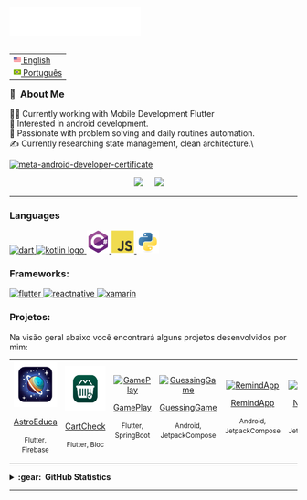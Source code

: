 <img src="images/svg/header_en.svg"></img>

<table align="right">
 <tr><td><a href="README.md"><img src="images/us-flag.png" height="13"> English</a></td></tr>
 <tr><td><a href="README_pt.md"><img src="images/br-flag.png" height="13"> Português</a></td></tr>
</table>

### :space_invader: &nbsp;About Me

:technologist: Currently working with Mobile Development Flutter \
:seedling: Interested in android development.\
:heartbeat: Passionate with problem solving and daily routines automation.\
:writing_hand: Currently researching state management, clean architecture.\

<a href="https://www.credly.com/badges/ae3986b7-03d7-4c8b-b1b8-63adeb89b41c/public_url" target="_blank">
  <img src="https://github.com/user-attachments/assets/cec8054d-896b-4226-bc0f-f1579e2ccf84" alt="meta-android-developer-certificate" width="150">
</a>

<p align="center">
  <a href="mailto:iagoantunes.f@gmail.com?subject=Olá%20Iago%20Antunes"><img src="https://img.shields.io/badge/gmail-%23D14836.svg?&style=for-the-badge&logo=gmail&logoColor=white" /></a>&nbsp;&nbsp;&nbsp;&nbsp;
  <a href="https://www.linkedin.com/in/iagoaferreira/"><img src="https://img.shields.io/badge/linkedin-%230077B5.svg?&style=for-the-badge&logo=linkedin&logoColor=white" /></a>&nbsp;&nbsp;&nbsp;&nbsp;
</p>

<hr/>

<h3 align="left">Languages</h3>
<p align="left"> 
<a href="https://dart.dev" target="_blank" rel="noreferrer"> <img src="https://www.vectorlogo.zone/logos/dartlang/dartlang-icon.svg" alt="dart" width="40" height="40"/> </a>
<a href="https://kotlinlang.org/" target="_blank" rel="noreferrer"> <img src="https://cdn.jsdelivr.net/gh/devicons/devicon/icons/kotlin/kotlin-original.svg" height="40" alt="kotlin logo"  /> </a>
<a href="https://www.w3schools.com/cs/" target="_blank" rel="noreferrer"> <img src="https://raw.githubusercontent.com/devicons/devicon/master/icons/csharp/csharp-original.svg" alt="csharp" width="40" height="40"/> </a> 
<a href="https://developer.mozilla.org/en-US/docs/Web/JavaScript" target="_blank" rel="noreferrer"> <img src="https://raw.githubusercontent.com/devicons/devicon/master/icons/javascript/javascript-original.svg" alt="javascript" width="40" height="40"/> </a> 
<a href="https://www.python.org" target="_blank" rel="noreferrer"> <img src="https://raw.githubusercontent.com/devicons/devicon/master/icons/python/python-original.svg" alt="python" width="40" height="40"/> </a> 

</p>
<h3 align="left">Frameworks:</h3>
<p align="left"> 
<a href="https://flutter.dev" target="_blank" rel="noreferrer"> <img src="https://www.vectorlogo.zone/logos/flutterio/flutterio-icon.svg" alt="flutter" width="40" height="40"/> </a>
<a href="https://reactnative.dev/" target="_blank" rel="noreferrer"> <img src="https://reactnative.dev/img/header_logo.svg" alt="reactnative" width="40" height="40"/> </a>
<a href="https://dotnet.microsoft.com/apps/xamarin" target="_blank" rel="noreferrer"> <img src="https://raw.githubusercontent.com/detain/svg-logos/780f25886640cef088af994181646db2f6b1a3f8/svg/xamarin.svg" alt="xamarin" width="40" height="40"/> </a>

</p>

### Projetos:
Na visão geral abaixo você encontrará alguns projetos desenvolvidos por mim:

<table style="width: 100%; text-align: center;">
  <tr>
   <td align="center">
      <a href="https://github.com/IagoAntunes/AstroEduca">
        <img src="https://github.com/IagoAntunes/myAssets/blob/main/astroeduca/icon_app.png" alt="AstroEduca" width="80" height="80">
        <p>AstroEduca</p>
      </a>
       <p><small>Flutter, Firebase</small></p>
    </td>
   <td align="center">
      <a href="https://github.com/IagoAntunes/CartCheck">
        <img src="https://github.com/IagoAntunes/myAssets/blob/main/cartCheck/icon_app%20(1).png" alt="CartCheck" width="80" height="80">
        <p>CartCheck</p>
      </a>
        <p><small>Flutter, Bloc</small></p>
    </td>
   <td align="center">
      <a href="https://github.com/IagoAntunes/GamePlay">
        <img src="https://github.com/user-attachments/assets/d1f85512-4315-4d0a-804d-8f1c078950b3" alt="GamePlay" width="80" height="80">
        <p>GamePlay</p>
      </a>
        <p><small>Flutter, SpringBoot</small></p>
    </td>
   <td align="center">
  <a href="https://github.com/IagoAntunes/GuessingGame">
    <img 
      src="https://github.com/user-attachments/assets/d97859a9-5d21-429f-808f-09b5e25f6ba4" 
      alt="GuessingGame" 
      width="80" 
      height="80"
    />
    <p>GuessingGame</p>
  </a>
  <p><small>Android, JetpackCompose</small></p>
</td>
   <td align="center">
  <a href="https://github.com/IagoAntunes/RemindApp">
    <img 
      src="https://github.com/user-attachments/assets/400d2fc0-5c09-4663-abcb-9ec99ca464ff" 
      alt="RemindApp" 
      width="80" 
      height="80"
    />
    <p>RemindApp</p>
  </a>
  <p><small>Android, JetpackCompose</small></p>
</td>
   <td align="center">
  <a href="https://github.com/IagoAntunes/RemindApp">
    <img 
      src="https://github.com/user-attachments/assets/a55b07b7-ec82-474e-a2bd-7ece738d3745" 
      alt="NumberSort" 
      width="80" 
      height="80"
    />
    <p>NumberSort</p>
  </a>
  <p><small>Android, JetpackCompose</small></p>
</td>


</table>

<details>
  <summary><b>:gear: &nbsp;GitHub Statistics</b></summary>
  <br/>
    <p align="center">
        <img height="137px" src="https://github-readme-streak-stats.herokuapp.com/?user=IagoAntunes&hide_border=true&theme=nightowl" />
    </p>
    <p align="center">
        <img height="137px" src="https://github-readme-stats.vercel.app/api?username=IagoAntunes&hide_title=true&hide_border=true&show_icons=true&include_all_commits=true&count_private=true&line_height=21&theme=nightowl" /> <img height="137px" src="https://github-readme-stats.vercel.app/api/top-langs/?username=IagoAntunes&hide=html&hide_title=true&hide_border=true&layout=compact&langs_count=8&theme=nightowl" />
    </p>
</details>

<hr/>
